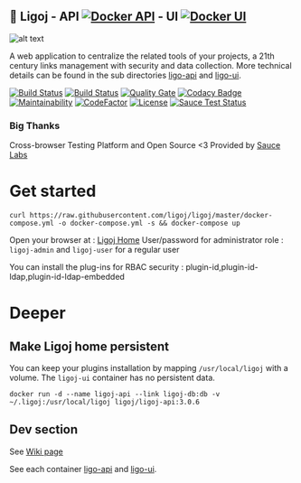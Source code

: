 ## :link: Ligoj - API [![Docker API](https://img.shields.io/docker/build/ligoj/ligoj-api.svg)](https://hub.docker.com/r/ligoj/ligoj-api) - UI [![Docker UI](https://img.shields.io/docker/build/ligoj/ligoj-ui.svg)](https://hub.docker.com/r/ligoj/ligoj-ui)

![alt text](https://github.com/ligoj/ligoj/raw/master/docs/assets/img/home-multi-project.png "Simple home page")

A web application to centralize the related tools of your projects, a 21th century links management with security and data collection.
More technical details can be found in the sub directories [ligo-api](https://github.com/ligoj/ligoj/tree/master/app-api) and [ligo-ui](https://github.com/ligoj/ligoj/tree/master/app-ui).


[![Build Status](https://travis-ci.org/ligoj/ligoj.svg?branch=master)](https://travis-ci.org/ligoj/ligoj)
[![Build Status](https://circleci.com/gh/ligoj/ligoj.svg?style=svg)](https://circleci.com/gh/ligoj/ligoj)
[![Quality Gate](https://sonarcloud.io/api/project_badges/measure?metric=alert_status&project=org.ligoj.app:root)](https://sonarcloud.io/dashboard/index/org.ligoj.app:root)
[![Codacy Badge](https://api.codacy.com/project/badge/Grade/abf810c094e44c0691f71174c707d6ed)](https://www.codacy.com/app/ligoj/ligoj?utm_source=github.com&amp;utm_medium=referral&amp;utm_content=ligoj/ligoj&amp;utm_campaign=Badge_Grade)
[![Maintainability](https://api.codeclimate.com/v1/badges/f6bc3a113fddfad9151a/maintainability)](https://codeclimate.com/github/ligoj/ligoj/maintainability)
[![CodeFactor](https://www.codefactor.io/repository/github/ligoj/ligoj/badge)](https://www.codefactor.io/repository/github/ligoj/ligoj)
[![License](http://img.shields.io/:license-mit-blue.svg)](http://fabdouglas.mit-license.org/)
[![Sauce Test Status](https://saucelabs.com/buildstatus/fabdouglas)](https://saucelabs.com/u/fabdouglas)

### Big Thanks

Cross-browser Testing Platform and Open Source <3 Provided by [Sauce Labs][homepage]

[homepage]: https://saucelabs.com

# Get started

```
curl https://raw.githubusercontent.com/ligoj/ligoj/master/docker-compose.yml -o docker-compose.yml -s && docker-compose up
```

Open your browser at : [Ligoj Home](http://localhost:8080/ligoj) 
User/password for administrator role : `ligoj-admin` and `ligoj-user` for a regular user

You can install the plug-ins for RBAC security : plugin-id,plugin-id-ldap,plugin-id-ldap-embedded

# Deeper

## Make Ligoj home persistent

You can keep your plugins installation by mapping `/usr/local/ligoj` with a volume. The `ligoj-ui` container has no persistent data.

```
docker run -d --name ligoj-api --link ligoj-db:db -v ~/.ligoj:/usr/local/ligoj ligoj/ligoj-api:3.0.6
```

## Dev section

See [Wiki page](https://github.com/ligoj/ligoj/wiki/Dev-Setup)

See each container [ligo-api](https://github.com/ligoj/ligoj/tree/master/app-api) and [ligo-ui](https://github.com/ligoj/ligoj/tree/master/app-ui).
